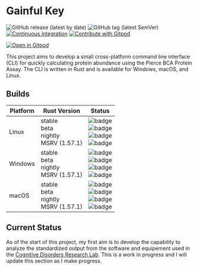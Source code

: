 
# Gainful Key

![GitHub release (latest by date)](https://img.shields.io/github/v/release/CogDisResLab/gainful_key)
![GitHub tag (latest SemVer)](https://img.shields.io/github/v/tag/CogDisResLab/gainful_key)
[![Continuous integration](https://github.com/CogDisResLab/gainful_key/actions/workflows/ci.yaml/badge.svg?branch=main&event=push)](https://github.com/CogDisResLab/gainful_key/actions/workflows/ci.yaml)
[![Contribute with Gitpod](https://img.shields.io/badge/Contribute%20with-Gitpod-908a85?logo=gitpod)](https://gitpod.io/#CogDisResLab/gainful_key)


[![Open in Gitpod](https://gitpod.io/button/open-in-gitpod.svg)](https://gitpod.io/#CogDisResLab/gainful_key)

This project aims to develop a small cross-platform command line interface (CLI) for quickly calculating protein abundance using the Pierce BCA Protein Assay. The CLI is written in Rust and is available for Windows, macOS, and Linux.

## Builds

| Platform | Rust Version |Status |
| -------- | ------ | ------ |
| Linux    | stable <br/> beta <br/> nightly <br/> MSRV (1.57.1) | ![badge](https://img.shields.io/endpoint?url=https://gist.githubusercontent.com/AliSajid/30f69c47d6713ae02646279ba9981998/raw/ubuntu-stable.json) <br/> ![badge](https://img.shields.io/endpoint?url=https://gist.githubusercontent.com/AliSajid/30f69c47d6713ae02646279ba9981998/raw/ubuntu-beta.json) <br/> ![badge](https://img.shields.io/endpoint?url=https://gist.githubusercontent.com/AliSajid/30f69c47d6713ae02646279ba9981998/raw/ubuntu-nightly.json) <br/> ![badge](https://img.shields.io/endpoint?url=https://gist.githubusercontent.com/AliSajid/30f69c47d6713ae02646279ba9981998/raw/ubuntu-msrv.json) |
| Windows  | stable <br/> beta <br/> nightly <br/> MSRV (1.57.1) | ![badge](https://img.shields.io/endpoint?url=https://gist.githubusercontent.com/AliSajid/30f69c47d6713ae02646279ba9981998/raw/windows-stable.json) <br/> ![badge](https://img.shields.io/endpoint?url=https://gist.githubusercontent.com/AliSajid/30f69c47d6713ae02646279ba9981998/raw/windows-beta.json) <br/> ![badge](https://img.shields.io/endpoint?url=https://gist.githubusercontent.com/AliSajid/30f69c47d6713ae02646279ba9981998/raw/windows-nightly.json) <br/> ![badge](https://img.shields.io/endpoint?url=https://gist.githubusercontent.com/AliSajid/30f69c47d6713ae02646279ba9981998/raw/windows-msrv.json) |
| macOS    | stable <br/> beta <br/> nightly <br/> MSRV (1.57.1) | ![badge](https://img.shields.io/endpoint?url=https://gist.githubusercontent.com/AliSajid/30f69c47d6713ae02646279ba9981998/raw/macos-stable.json) <br/> ![badge](https://img.shields.io/endpoint?url=https://gist.githubusercontent.com/AliSajid/30f69c47d6713ae02646279ba9981998/raw/macos-beta.json) <br/> ![badge](https://img.shields.io/endpoint?url=https://gist.githubusercontent.com/AliSajid/30f69c47d6713ae02646279ba9981998/raw/macos-nightly.json) <br/> ![badge](https://img.shields.io/endpoint?url=https://gist.githubusercontent.com/AliSajid/30f69c47d6713ae02646279ba9981998/raw/macos-msrv.json) |

## Current Status

As of the start of this project, my first aim is to develop the capability to analyze the standardized output from the software and equipement used in the [Cognitive Disorders Research Lab](https://www.cdrl-ut.org/). This is a work in progress and I will update this section as I make progress.
